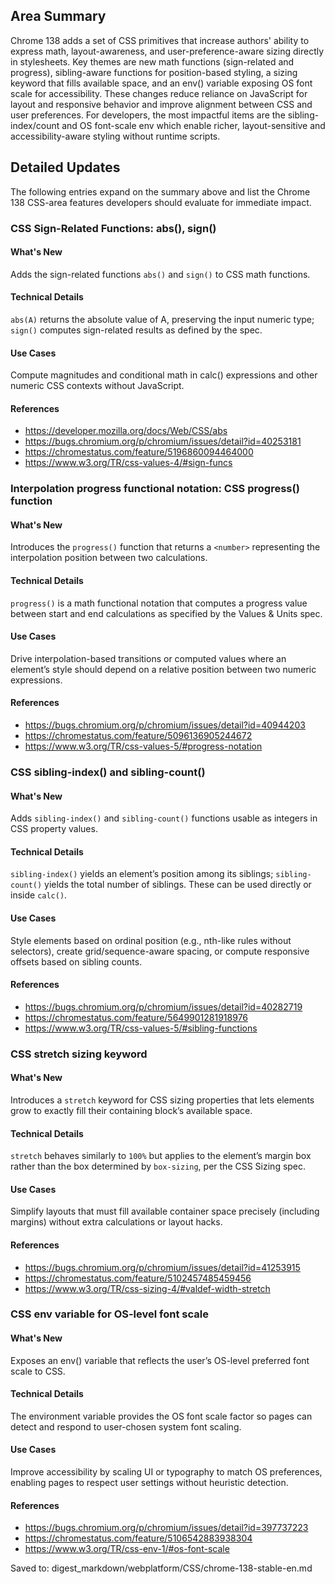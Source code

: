 ## Area Summary

Chrome 138 adds a set of CSS primitives that increase authors' ability to express math, layout-awareness, and user-preference-aware sizing directly in stylesheets. Key themes are new math functions (sign-related and progress), sibling-aware functions for position-based styling, a sizing keyword that fills available space, and an env() variable exposing OS font scale for accessibility. These changes reduce reliance on JavaScript for layout and responsive behavior and improve alignment between CSS and user preferences. For developers, the most impactful items are the sibling-index/count and OS font-scale env which enable richer, layout-sensitive and accessibility-aware styling without runtime scripts.

## Detailed Updates

The following entries expand on the summary above and list the Chrome 138 CSS-area features developers should evaluate for immediate impact.

### CSS Sign-Related Functions: abs(), sign()

#### What's New
Adds the sign-related functions `abs()` and `sign()` to CSS math functions.

#### Technical Details
`abs(A)` returns the absolute value of A, preserving the input numeric type; `sign()` computes sign-related results as defined by the spec.

#### Use Cases
Compute magnitudes and conditional math in calc() expressions and other numeric CSS contexts without JavaScript.

#### References
- https://developer.mozilla.org/docs/Web/CSS/abs
- https://bugs.chromium.org/p/chromium/issues/detail?id=40253181
- https://chromestatus.com/feature/5196860094464000
- https://www.w3.org/TR/css-values-4/#sign-funcs

### Interpolation progress functional notation: CSS progress() function

#### What's New
Introduces the `progress()` function that returns a `<number>` representing the interpolation position between two calculations.

#### Technical Details
`progress()` is a math functional notation that computes a progress value between start and end calculations as specified by the Values & Units spec.

#### Use Cases
Drive interpolation-based transitions or computed values where an element’s style should depend on a relative position between two numeric expressions.

#### References
- https://bugs.chromium.org/p/chromium/issues/detail?id=40944203
- https://chromestatus.com/feature/5096136905244672
- https://www.w3.org/TR/css-values-5/#progress-notation

### CSS sibling-index() and sibling-count()

#### What's New
Adds `sibling-index()` and `sibling-count()` functions usable as integers in CSS property values.

#### Technical Details
`sibling-index()` yields an element’s position among its siblings; `sibling-count()` yields the total number of siblings. These can be used directly or inside `calc()`.

#### Use Cases
Style elements based on ordinal position (e.g., nth-like rules without selectors), create grid/sequence-aware spacing, or compute responsive offsets based on sibling counts.

#### References
- https://bugs.chromium.org/p/chromium/issues/detail?id=40282719
- https://chromestatus.com/feature/5649901281918976
- https://www.w3.org/TR/css-values-5/#sibling-functions

### CSS stretch sizing keyword

#### What's New
Introduces a `stretch` keyword for CSS sizing properties that lets elements grow to exactly fill their containing block’s available space.

#### Technical Details
`stretch` behaves similarly to `100%` but applies to the element’s margin box rather than the box determined by `box-sizing`, per the CSS Sizing spec.

#### Use Cases
Simplify layouts that must fill available container space precisely (including margins) without extra calculations or layout hacks.

#### References
- https://bugs.chromium.org/p/chromium/issues/detail?id=41253915
- https://chromestatus.com/feature/5102457485459456
- https://www.w3.org/TR/css-sizing-4/#valdef-width-stretch

### CSS env variable for OS-level font scale

#### What's New
Exposes an env() variable that reflects the user’s OS-level preferred font scale to CSS.

#### Technical Details
The environment variable provides the OS font scale factor so pages can detect and respond to user-chosen system font scaling.

#### Use Cases
Improve accessibility by scaling UI or typography to match OS preferences, enabling pages to respect user settings without heuristic detection.

#### References
- https://bugs.chromium.org/p/chromium/issues/detail?id=397737223
- https://chromestatus.com/feature/5106542883938304
- https://www.w3.org/TR/css-env-1/#os-font-scale

Saved to: digest_markdown/webplatform/CSS/chrome-138-stable-en.md